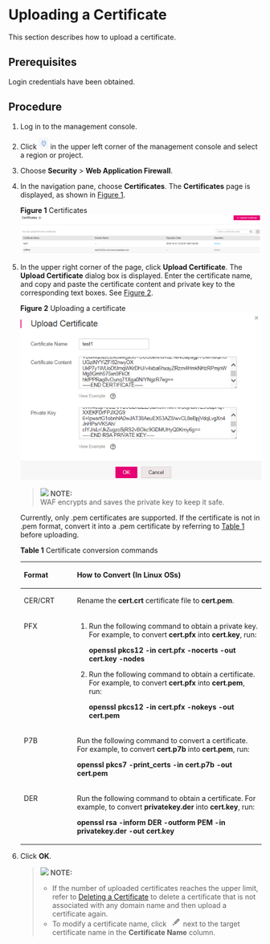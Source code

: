 # Uploading a Certificate<a name="waf_01_0090"></a>

This section describes how to upload a certificate.

## Prerequisites<a name="section1573014715269"></a>

Login credentials have been obtained.

## Procedure<a name="section12454862811"></a>

1.  Log in to the management console.
2.  Click  ![](figures/icon-region.png)  in the upper left corner of the management console and select a region or project.
3.  Choose  **Security**  \>  **Web Application Firewall**.
4.  In the navigation pane, choose  **Certificates**. The  **Certificates**  page is displayed, as shown in  [Figure 1](#fig29851531163210).

    **Figure  1**  Certificates<a name="fig29851531163210"></a>  
    ![](figures/certificates.png "certificates")

5.  In the upper right corner of the page, click  **Upload Certificate**. The  **Upload Certificate**  dialog box is displayed. Enter the certificate name, and copy and paste the certificate content and private key to the corresponding text boxes. See  [Figure 2](#fig682518517383).

    **Figure  2**  Uploading a certificate<a name="fig682518517383"></a>  
    ![](figures/uploading-a-certificate.png "uploading-a-certificate")

    >![](/images/icon-note.gif) **NOTE:**   
    >WAF encrypts and saves the private key to keep it safe.  

    Currently, only .pem certificates are supported. If the certificate is not in .pem format, convert it into a .pem certificate by referring to  [Table 1](#waf_01_0002_table1184924815910)  before uploading.

    **Table  1**  Certificate conversion commands

    <a name="waf_01_0002_table1184924815910"></a>
    <table><thead align="left"><tr id="waf_01_0002_row2847448797"><th class="cellrowborder" valign="top" width="21.990000000000002%" id="mcps1.2.3.1.1"><p id="waf_01_0002_p98475489920"><a name="waf_01_0002_p98475489920"></a><a name="waf_01_0002_p98475489920"></a>Format</p>
    </th>
    <th class="cellrowborder" valign="top" width="78.01%" id="mcps1.2.3.1.2"><p id="waf_01_0002_p18847164813920"><a name="waf_01_0002_p18847164813920"></a><a name="waf_01_0002_p18847164813920"></a>How to Convert (In Linux OSs)</p>
    </th>
    </tr>
    </thead>
    <tbody><tr id="waf_01_0002_row1784719481093"><td class="cellrowborder" valign="top" width="21.990000000000002%" headers="mcps1.2.3.1.1 "><p id="waf_01_0002_p68471489919"><a name="waf_01_0002_p68471489919"></a><a name="waf_01_0002_p68471489919"></a>CER/CRT</p>
    </td>
    <td class="cellrowborder" valign="top" width="78.01%" headers="mcps1.2.3.1.2 "><p id="waf_01_0002_p88479481916"><a name="waf_01_0002_p88479481916"></a><a name="waf_01_0002_p88479481916"></a>Rename the <strong id="waf_01_0002_b84235270691740"><a name="waf_01_0002_b84235270691740"></a><a name="waf_01_0002_b84235270691740"></a>cert.crt</strong> certificate file to <strong id="waf_01_0002_b84235270691747"><a name="waf_01_0002_b84235270691747"></a><a name="waf_01_0002_b84235270691747"></a>cert.pem</strong>.</p>
    </td>
    </tr>
    <tr id="waf_01_0002_row1484714481196"><td class="cellrowborder" valign="top" width="21.990000000000002%" headers="mcps1.2.3.1.1 "><p id="waf_01_0002_p14847164816915"><a name="waf_01_0002_p14847164816915"></a><a name="waf_01_0002_p14847164816915"></a>PFX</p>
    </td>
    <td class="cellrowborder" valign="top" width="78.01%" headers="mcps1.2.3.1.2 "><a name="waf_01_0002_ol178472048299"></a><a name="waf_01_0002_ol178472048299"></a><ol id="waf_01_0002_ol178472048299"><li>Run the following command to obtain a private key. For example, to convert <strong id="waf_01_0002_b124221289249"><a name="waf_01_0002_b124221289249"></a><a name="waf_01_0002_b124221289249"></a>cert.pfx</strong> into <strong id="waf_01_0002_b1423152892418"><a name="waf_01_0002_b1423152892418"></a><a name="waf_01_0002_b1423152892418"></a>cert.key</strong>, run:<p id="waf_01_0002_p18476481912"><a name="waf_01_0002_p18476481912"></a><a name="waf_01_0002_p18476481912"></a><strong id="waf_01_0002_b78471748295"><a name="waf_01_0002_b78471748295"></a><a name="waf_01_0002_b78471748295"></a>openssl pkcs12 -in cert.pfx -nocerts -out cert.key -nodes</strong></p>
    </li><li>Run the following command to obtain a certificate. For example, to convert <strong id="waf_01_0002_b15328203542412"><a name="waf_01_0002_b15328203542412"></a><a name="waf_01_0002_b15328203542412"></a>cert.pfx</strong> into <strong id="waf_01_0002_b4329335122416"><a name="waf_01_0002_b4329335122416"></a><a name="waf_01_0002_b4329335122416"></a>cert.pem</strong>, run:<p id="waf_01_0002_p168471248296"><a name="waf_01_0002_p168471248296"></a><a name="waf_01_0002_p168471248296"></a><strong id="waf_01_0002_b10847164818913"><a name="waf_01_0002_b10847164818913"></a><a name="waf_01_0002_b10847164818913"></a>openssl pkcs12 -in cert.pfx -nokeys -out cert.pem</strong></p>
    </li></ol>
    </td>
    </tr>
    <tr id="waf_01_0002_row15847548495"><td class="cellrowborder" valign="top" width="21.990000000000002%" headers="mcps1.2.3.1.1 "><p id="waf_01_0002_p12847448399"><a name="waf_01_0002_p12847448399"></a><a name="waf_01_0002_p12847448399"></a>P7B</p>
    </td>
    <td class="cellrowborder" valign="top" width="78.01%" headers="mcps1.2.3.1.2 "><p id="waf_01_0002_p784720481898"><a name="waf_01_0002_p784720481898"></a><a name="waf_01_0002_p784720481898"></a>Run the following command to convert a certificate. For example, to convert <strong id="waf_01_0002_b1992263817248"><a name="waf_01_0002_b1992263817248"></a><a name="waf_01_0002_b1992263817248"></a>cert.p7b</strong> into <strong id="waf_01_0002_b1922113812413"><a name="waf_01_0002_b1922113812413"></a><a name="waf_01_0002_b1922113812413"></a>cert.pem</strong>, run:</p>
    <p id="waf_01_0002_p384734812910"><a name="waf_01_0002_p384734812910"></a><a name="waf_01_0002_p384734812910"></a><strong id="waf_01_0002_b884754812912"><a name="waf_01_0002_b884754812912"></a><a name="waf_01_0002_b884754812912"></a>openssl pkcs7 -print_certs -in cert.p7b -out cert.pem</strong></p>
    </td>
    </tr>
    <tr id="waf_01_0002_row12849154819915"><td class="cellrowborder" valign="top" width="21.990000000000002%" headers="mcps1.2.3.1.1 "><p id="waf_01_0002_p1984713481495"><a name="waf_01_0002_p1984713481495"></a><a name="waf_01_0002_p1984713481495"></a>DER</p>
    </td>
    <td class="cellrowborder" valign="top" width="78.01%" headers="mcps1.2.3.1.2 "><p id="waf_01_0002_p208499482912"><a name="waf_01_0002_p208499482912"></a><a name="waf_01_0002_p208499482912"></a>Run the following command to obtain a certificate. For example, to convert <strong id="waf_01_0002_b1580714614246"><a name="waf_01_0002_b1580714614246"></a><a name="waf_01_0002_b1580714614246"></a>privatekey.der</strong> into <strong id="waf_01_0002_b58072461245"><a name="waf_01_0002_b58072461245"></a><a name="waf_01_0002_b58072461245"></a>cert.key</strong>, run:</p>
    <p id="waf_01_0002_p118496487916"><a name="waf_01_0002_p118496487916"></a><a name="waf_01_0002_p118496487916"></a><strong id="waf_01_0002_b118494481997"><a name="waf_01_0002_b118494481997"></a><a name="waf_01_0002_b118494481997"></a>openssl rsa -inform DER -outform PEM -in privatekey.der -out cert.key</strong></p>
    </td>
    </tr>
    </tbody>
    </table>

6.  Click  **OK**.

    >![](/images/icon-note.gif) **NOTE:**   
    >-   If the number of uploaded certificates reaches the upper limit, refer to  [Deleting a Certificate](deleting-a-certificate.md)  to delete a certificate that is not associated with any domain name and then upload a certificate again.  
    >-   To modify a certificate name, click  ![](figures/icon-edit.png)  next to the target certificate name in the  **Certificate Name**  column.  


